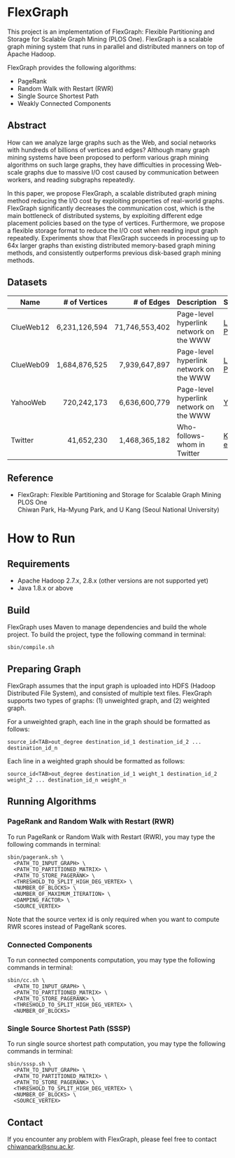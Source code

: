 # FlexGraph

This project is an implementation of FlexGraph: Flexible Partitioning and Storage for Scalable Graph Mining (PLOS One). FlexGraph is a scalable graph mining system that runs in parallel and distributed manners on top of Apache Hadoop.

FlexGraph provides the following algorithms:

* PageRank
* Random Walk with Restart (RWR)
* Single Source Shortest Path
* Weakly Connected Components

## Abstract

How can we analyze large graphs such as the Web, and social networks with hundreds of billions of vertices and edges? Although many graph mining systems have been proposed to perform various graph mining algorithms on such large graphs, they have difficulties in processing Web-scale graphs due to massive I/O cost caused by communication between workers, and reading subgraphs repeatedly.

In this paper, we propose FlexGraph, a scalable distributed graph mining method reducing the I/O cost by exploiting properties of real-world graphs. FlexGraph significantly decreases the communication cost, which is the main bottleneck of distributed systems, by exploiting different edge placement policies based on the type of vertices. Furthermore, we propose a flexible storage format to reduce the I/O cost when reading input graph repeatedly. Experiments show that FlexGraph succeeds in processing up to 64x larger graphs than existing distributed memory-based graph mining methods, and consistently outperforms previous disk-based graph mining methods.

## Datasets

| Name | # of Vertices | # of Edges | Description | Source |
| ---- | ------------: | ---------: | ----------- | ------ |
| ClueWeb12 | 6,231,126,594	| 71,746,553,402 | Page-level hyperlink network on the WWW | [Lemur Project](http://www.lemurproject.org/clueweb12.php/) |
| ClueWeb09 | 1,684,876,525	|  7,939,647,897 | Page-level hyperlink network on the WWW | [Lemur Project](http://www.lemurproject.org/clueweb12.php/) |
| YahooWeb | 720,242,173 | 6,636,600,779 | Page-level hyperlink network on the WWW | [Yahoo!](https://webscope.sandbox.yahoo.com/) |
| Twitter | 41,652,230 | 1,468,365,182 | Who-follows-whom in Twitter | [Kwak et al.](http://an.kaist.ac.kr/traces/WWW2010.html) |

## Reference

- FlexGraph: Flexible Partitioning and Storage for Scalable Graph Mining  
PLOS One  
Chiwan Park, Ha-Myung Park, and U Kang (Seoul National University)

# How to Run

## Requirements

* Apache Hadoop 2.7.x, 2.8.x (other versions are not supported yet)
* Java 1.8.x or above

## Build

FlexGraph uses Maven to manage dependencies and build the whole project. To build the project, type the following command in terminal:

```
sbin/compile.sh
```

## Preparing Graph

FlexGraph assumes that the input graph is uploaded into HDFS (Hadoop Distributed File System), and consisted of multiple text files. FlexGraph supports two types of graphs: (1) unweighted graph, and (2) weighted graph.

For a unweighted graph, each line in the graph should be formatted as follows:

```
source_id<TAB>out_degree destination_id_1 destination_id_2 ... destination_id_n
```

Each line in a weighted graph should be formatted as follows:

```
source_id<TAB>out_degree destination_id_1 weight_1 destination_id_2 weight_2 ... destination_id_n weight_n
```

## Running Algorithms

### PageRank and Random Walk with Restart (RWR)

To run PageRank or Random Walk with Restart (RWR), you may type the following commands in terminal:

```
sbin/pagerank.sh \
  <PATH_TO_INPUT_GRAPH> \
  <PATH_TO_PARTITIONED_MATRIX> \
  <PATH_TO_STORE_PAGERANK> \
  <THRESHOLD_TO_SPLIT_HIGH_DEG_VERTEX> \
  <NUMBER_OF_BLOCKS> \
  <NUMBER_OF_MAXIMUM_ITERATION> \
  <DAMPING_FACTOR> \
  <SOURCE_VERTEX>
```

Note that the source vertex id is only required when you want to compute RWR scores instead of PageRank scores.

### Connected Components

To run connected components computation, you may type the following commands in terminal:

```
sbin/cc.sh \
  <PATH_TO_INPUT_GRAPH> \
  <PATH_TO_PARTITIONED_MATRIX> \
  <PATH_TO_STORE_PAGERANK> \
  <THRESHOLD_TO_SPLIT_HIGH_DEG_VERTEX> \
  <NUMBER_OF_BLOCKS>
```

### Single Source Shortest Path (SSSP)

To run single source shortest path computation, you may type the following commands in terminal:

```
sbin/sssp.sh \
  <PATH_TO_INPUT_GRAPH> \
  <PATH_TO_PARTITIONED_MATRIX> \
  <PATH_TO_STORE_PAGERANK> \
  <THRESHOLD_TO_SPLIT_HIGH_DEG_VERTEX> \
  <NUMBER_OF_BLOCKS> \
  <SOURCE_VERTEX>
```

## Contact

If you encounter any problem with FlexGraph, please feel free to contact [chiwanpark@snu.ac.kr](mailto:chiwanparK@snu.ac.kr).

